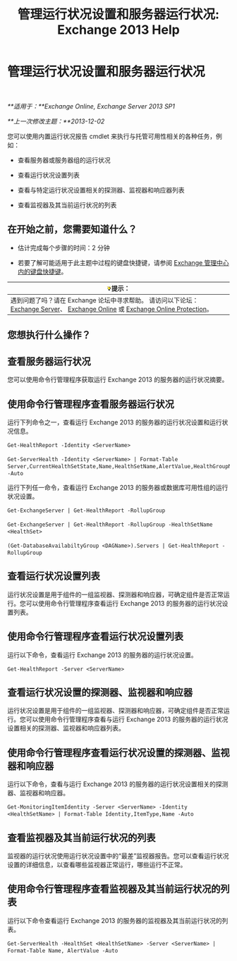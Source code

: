 ﻿---
title: '管理运行状况设置和服务器运行状况: Exchange 2013 Help'
TOCTitle: 管理运行状况设置和服务器运行状况
ms:assetid: a4f84312-6cfa-4f17-9707-676aadab1143
ms:mtpsurl: https://technet.microsoft.com/zh-cn/library/Dn482054(v=EXCHG.150)
ms:contentKeyID: 59890409
ms.date: 01/11/2018
mtps_version: v=EXCHG.150
ms.translationtype: HT
---

# 管理运行状况设置和服务器运行状况

 

_**适用于：**Exchange Online, Exchange Server 2013 SP1_

_**上一次修改主题：**2013-12-02_

您可以使用内置运行状况报告 cmdlet 来执行与托管可用性相关的各种任务，例如：

  - 查看服务器或服务器组的运行状况

  - 查看运行状况设置列表

  - 查看与特定运行状况设置相关的探测器、监视器和响应器列表

  - 查看监视器及其当前运行状况的列表

## 在开始之前，您需要知道什么？

  - 估计完成每个步骤的时间：2 分钟

  - 若要了解可能适用于此主题中过程的键盘快捷键，请参阅 [Exchange 管理中心内的键盘快捷键](keyboard-shortcuts-in-the-exchange-admin-center-exchange-online-protection-help.md)。

<table>
<thead>
<tr class="header">
<th><img src="images/Bb124558.tip(EXCHG.150).gif" title="提示" alt="提示" />提示：</th>
</tr>
</thead>
<tbody>
<tr class="odd">
<td>遇到问题了吗？请在 Exchange 论坛中寻求帮助。 请访问以下论坛：<a href="https://go.microsoft.com/fwlink/p/?linkid=60612">Exchange Server</a>、 <a href="https://go.microsoft.com/fwlink/p/?linkid=267542">Exchange Online</a> 或 <a href="https://go.microsoft.com/fwlink/p/?linkid=285351">Exchange Online Protection</a>。</td>
</tr>
</tbody>
</table>


## 您想执行什么操作？

## 查看服务器运行状况

您可以使用命令行管理程序获取运行 Exchange 2013 的服务器的运行状况摘要。

## 使用命令行管理程序查看服务器运行状况

运行下列命令之一，查看运行 Exchange 2013 的服务器的运行状况设置和运行状况信息。

    Get-HealthReport -Identity <ServerName>

    Get-ServerHealth -Identity <ServerName> | Format-Table Server,CurrentHealthSetState,Name,HealthSetName,AlertValue,HealthGroupName -Auto

运行下列任一命令，查看运行 Exchange 2013 的服务器或数据库可用性组的运行状况设置。

    Get-ExchangeServer | Get-HealthReport -RollupGroup

    Get-ExchangeServer | Get-HealthReport -RollupGroup -HealthSetName <HealthSet>

    (Get-DatabaseAvailabiltyGroup <DAGName>).Servers | Get-HealthReport -RollupGroup

## 查看运行状况设置列表

运行状况设置是用于组件的一组监视器、探测器和响应器，可确定组件是否正常运行。您可以使用命令行管理程序查看运行 Exchange 2013 的服务器的运行状况设置列表。

## 使用命令行管理程序查看运行状况设置列表

运行以下命令，查看运行 Exchange 2013 的服务器的运行状况设置。

    Get-HealthReport -Server <ServerName>

## 查看运行状况设置的探测器、监视器和响应器

运行状况设置是用于组件的一组监视器、探测器和响应器，可确定组件是否正常运行。您可以使用命令行管理程序查看与运行 Exchange 2013 的服务器的运行状况设置相关的探测器、监视器和响应器列表。

## 使用命令行管理程序查看运行状况设置的探测器、监视器和响应器

运行以下命令，查看与运行 Exchange 2013 的服务器的运行状况设置相关的探测器、监视器和响应器。

    Get-MonitoringItemIdentity -Server <ServerName> -Identity <HealthSetName> | Format-Table Identity,ItemType,Name -Auto

## 查看监视器及其当前运行状况的列表

监视器的运行状况使用运行状况设置中的“最差”监视器报告。您可以查看运行状况设置的详细信息，以查看哪些监视器正常运行，哪些运行不正常。

## 使用命令行管理程序查看监视器及其当前运行状况的列表

运行以下命令查看运行 Exchange 2013 的服务器的监视器及其当前运行状况的列表。

    Get-ServerHealth -HealthSet <HealthSetName> -Server <ServerName> | Format-Table Name, AlertValue -Auto

